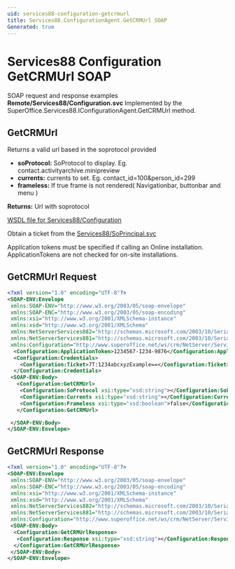 ```yaml
---
uid: services88-configuration-getcrmurl
title: Services88.ConfigurationAgent.GetCRMUrl SOAP
Generated: true
---
```


# Services88 Configuration GetCRMUrl SOAP

SOAP request and response examples **Remote/Services88/Configuration.svc**
Implemented by the <see cref="M:SuperOffice.Services88.IConfigurationAgent.GetCRMUrl">SuperOffice.Services88.IConfigurationAgent.GetCRMUrl</see> method.

## GetCRMUrl

Returns a valid url based in the soprotocol provided

* **soProtocol:** SoProtocol to display. Eg. contact.activityarchive.minipreview
* **currents:** currents to set. Eg. contact\_id=100&amp;person\_id=299
* **frameless:** If true frame is not rendered( Navigationbar, buttonbar and menu )

**Returns:** Url with soprotocol


[WSDL file for Services88/Configuration](../Services88-Configuration.md)

Obtain a ticket from the [Services88/SoPrincipal.svc](../SoPrincipal/SoPrincipal.md)

Application tokens must be specified if calling an Online installation. ApplicationTokens are not checked for on-site installations.

## GetCRMUrl Request

```xml
<?xml version="1.0" encoding="UTF-8"?>
<SOAP-ENV:Envelope
 xmlns:SOAP-ENV="http://www.w3.org/2003/05/soap-envelope"
 xmlns:SOAP-ENC="http://www.w3.org/2003/05/soap-encoding"
 xmlns:xsi="http://www.w3.org/2001/XMLSchema-instance"
 xmlns:xsd="http://www.w3.org/2001/XMLSchema"
 xmlns:NetServerServices882="http://schemas.microsoft.com/2003/10/Serialization/Arrays"
 xmlns:NetServerServices881="http://schemas.microsoft.com/2003/10/Serialization/"
 xmlns:Configuration="http://www.superoffice.net/ws/crm/NetServer/Services88">
  <Configuration:ApplicationToken>1234567-1234-9876</Configuration:ApplicationToken>
  <Configuration:Credentials>
    <Configuration:Ticket>7T:1234abcxyzExample==</Configuration:Ticket>
  </Configuration:Credentials>
 <SOAP-ENV:Body>
   <Configuration:GetCRMUrl>
    <Configuration:SoProtocol xsi:type="xsd:string"></Configuration:SoProtocol>
    <Configuration:Currents xsi:type="xsd:string"></Configuration:Currents>
    <Configuration:Frameless xsi:type="xsd:boolean">false</Configuration:Frameless>
   </Configuration:GetCRMUrl>

 </SOAP-ENV:Body>
</SOAP-ENV:Envelope>

```


## GetCRMUrl Response

```xml
<?xml version="1.0" encoding="UTF-8"?>
<SOAP-ENV:Envelope
 xmlns:SOAP-ENV="http://www.w3.org/2003/05/soap-envelope"
 xmlns:SOAP-ENC="http://www.w3.org/2003/05/soap-encoding"
 xmlns:xsi="http://www.w3.org/2001/XMLSchema-instance"
 xmlns:xsd="http://www.w3.org/2001/XMLSchema"
 xmlns:NetServerServices882="http://schemas.microsoft.com/2003/10/Serialization/Arrays"
 xmlns:NetServerServices881="http://schemas.microsoft.com/2003/10/Serialization/"
 xmlns:Configuration="http://www.superoffice.net/ws/crm/NetServer/Services88">
 <SOAP-ENV:Body>
  <Configuration:GetCRMUrlResponse>
   <Configuration:Response xsi:type="xsd:string"></Configuration:Response>
  </Configuration:GetCRMUrlResponse>
 </SOAP-ENV:Body>
</SOAP-ENV:Envelope>

```

